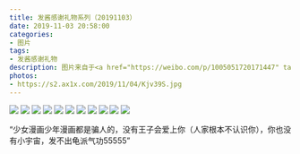 ```yaml
---
title: 发酱感谢礼物系列（20191103）
date: 2019-11-03 20:58:00
categories:
- 图片
tags:
- 发酱感谢礼物
description: 图片来自于<a href="https://weibo.com/p/1005051720171447" target="_blank">quanmmmmm</a><br/> “谢谢＋＋＋0～礼物也太丰富了吧，手办玩偶香薰漫画书，还有小德的玩具！我好久没看漫画啦，这部《交响情人梦》很出名啊，一直有听说但还没看过，这次正好补一下小时候的课。目前看了一半，和小时候看少女漫画的感觉不太一样，经常看着看着脑子里都是问号。（富二代为何会和连煤气都交不起的贫穷女主角住隔壁？英俊有才华烂脾气的富二代千秋怎么可能会帮隔壁邋遢不爱干净的野田妹做家务还每天做饭吃？）
photos: 
- https://s2.ax1x.com/2019/11/04/Kjv39S.jpg
---
```


![](https://s2.ax1x.com/2019/11/04/Kjv81g.jpg)
![](https://s2.ax1x.com/2019/11/04/KjvGcQ.jpg)
![](https://s2.ax1x.com/2019/11/04/KjvJXj.jpg)
![](https://s2.ax1x.com/2019/11/04/Kjvtns.jpg)
![](https://s2.ax1x.com/2019/11/04/KjvNBn.jpg)
![](https://s2.ax1x.com/2019/11/04/KjvU7q.jpg)
![](https://s2.ax1x.com/2019/11/04/KjvdA0.jpg)
![](https://s2.ax1x.com/2019/11/04/KjvwNV.jpg)
![](https://s2.ax1x.com/2019/11/04/Kjv0hT.jpg)
![](https://s2.ax1x.com/2019/11/04/KjvD9U.jpg)
![](https://s2.ax1x.com/2019/11/04/Kjvr3F.jpg)

“少女漫画少年漫画都是骗人的，没有王子会爱上你（人家根本不认识你），你也没有小宇宙，发不出龟派气功55555”